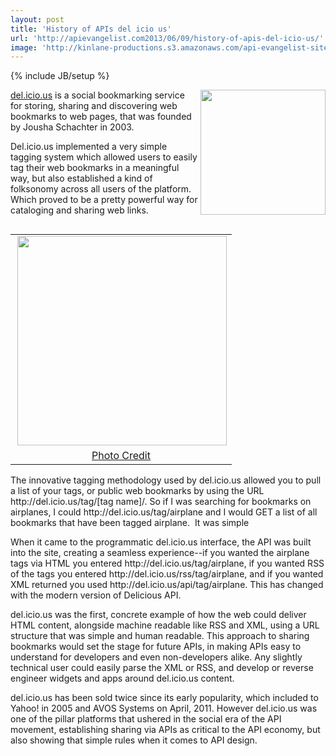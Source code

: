 ```yaml
---
layout: post
title: 'History of APIs del icio us'
url: 'http://apievangelist.com2013/06/09/history-of-apis-del-icio-us/'
image: 'http://kinlane-productions.s3.amazonaws.com/api-evangelist-site/blog/delicious-logo.jpg'
---
```

{% include JB/setup %}
<p>
     <img src=https://s3.amazonaws.com/kinlane-productions/api-evangelist/delicious/delicious-logo.jpg  width=200 align=right />
</p>
<p>
     <a href=https://delicious.com/>del.icio.us</a> is a social bookmarking service for storing, sharing and discovering web bookmarks to web pages, that was founded by Jousha Schachter in 2003.
</p>
<p>
     Del.icio.us implemented a very simple tagging system which allowed users to easily tag their web bookmarks in a meaningful way, but also established a kind of folksonomy across all users of the platform. Which proved to be a pretty powerful way for cataloging and sharing web links.
</p>
<table align=right>
     <tbody>
          <tr>
               <td align=center>
                    <a href=http://www.flickr.com/photos/joshu/765796263/in/set-72157600740166824/ target=_blank><img src=https://s3.amazonaws.com/kinlane-productions/api-evangelist/delicious/delicious-original-screenshot.jpg  width=335 align=right /></a>
               </td>
          </tr>
          <tr>
               <td align=center>
                    <a href=http://www.flickr.com/photos/joshu/765796263/in/set-72157600740166824/ target=_blank>Photo Credit</a>
               </td>
          </tr>
     </tbody>
</table>
<p>
     The innovative tagging methodology used by del.icio.us allowed you to pull a list of your tags, or public web bookmarks by using the URL http://del.icio.us/tag/[tag name]/. So if I was searching for bookmarks on airplanes, I could http://del.icio.us/tag/airplane and I would GET a list of all bookmarks that have been tagged airplane.  It was simple
</p>
<p>
     When it came to the programmatic del.icio.us interface, the API was built into the site, creating a seamless experience--if you wanted the airplane tags via HTML you entered http://del.icio.us/tag/airplane, if you wanted RSS of the tags you entered http://del.icio.us/rss/tag/airplane, and if you wanted XML returned you used http://del.icio.us/api/tag/airplane. This has changed with the modern version of Delicious API.
</p>
<p>
     del.icio.us was the first, concrete example of how the web could deliver HTML content, alongside machine readable like RSS and XML, using a URL structure that was simple and human readable. This approach to sharing bookmarks would set the stage for future APIs, in making APIs easy to understand for developers and even non-developers alike. Any slightly technical user could easily parse the XML or RSS, and develop or reverse engineer widgets and apps around del.icio.us content.
</p>
<p>
     del.icio.us has been sold twice since its early popularity, which included to Yahoo! in 2005 and AVOS Systems on April, 2011. However del.icio.us was one of the pillar platforms that ushered in the social era of the API movement, establishing sharing via APIs as critical to the API economy, but also showing that simple rules when it comes to API design.
</p>
